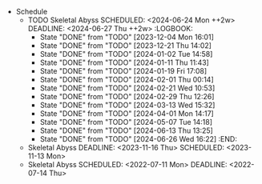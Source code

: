 - Schedule
	- TODO Skeletal Abyss
	  SCHEDULED: <2024-06-24 Mon ++2w>
	  DEADLINE: <2024-06-27 Thu ++2w>
	  :LOGBOOK:
	  * State "DONE" from "TODO" [2023-12-04 Mon 16:01]
	  * State "DONE" from "TODO" [2023-12-21 Thu 14:02]
	  * State "DONE" from "TODO" [2024-01-02 Tue 14:58]
	  * State "DONE" from "TODO" [2024-01-11 Thu 11:43]
	  * State "DONE" from "TODO" [2024-01-19 Fri 17:08]
	  * State "DONE" from "TODO" [2024-02-01 Thu 00:14]
	  * State "DONE" from "TODO" [2024-02-21 Wed 10:53]
	  * State "DONE" from "TODO" [2024-02-29 Thu 12:26]
	  * State "DONE" from "TODO" [2024-03-13 Wed 15:32]
	  * State "DONE" from "TODO" [2024-04-01 Mon 14:17]
	  * State "DONE" from "TODO" [2024-05-07 Tue 14:18]
	  * State "DONE" from "TODO" [2024-06-13 Thu 13:25]
	  * State "DONE" from "TODO" [2024-06-26 Wed 16:22]
	  :END:
	- Skeletal Abyss
	  DEADLINE: <2023-11-16 Thu>
	  SCHEDULED: <2023-11-13 Mon>
	- Skeletal Abyss
	  SCHEDULED: <2022-07-11 Mon>
	  DEADLINE: <2022-07-14 Thu>